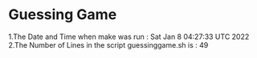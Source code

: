  # Guessing Game 
1.The Date and Time when make was run :
Sat Jan  8 04:27:33 UTC 2022
2.The Number of Lines in the script guessinggame.sh is : 
49
